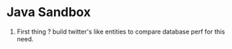 # Java Sandbox

1. First thing ? build twitter's like entities to compare database perf for this need.
